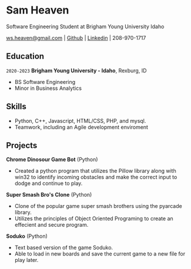# Sam Heaven
Software Engineering Student at Brigham Young University Idaho

<div id="webaddress">
<a href="ws.heaven@gmail.com">ws.heaven@gmail.com</a>
| <a href="https://github.com/wsheaven">Github</a> |
<a href="https://www.linkedin.com/in/sam-heaven-8135701b8/">Linkedin</a>
| 208-970-1717
</div>


## Education

`2020-2023`
__Brigham Young University - Idaho__, Rexburg, ID

- BS Software Engineering 
- Minor in Business Analytics

## Skills 
- Python, C++, Javascript, HTML/CSS, PHP, and mysql. 
- Teamwork, including an Agile development enviroment


## Projects 

__Chrome Dinosour Game Bot__ (Python) 
- Created a python program that utilizes the Pillow library along with win32 to identify incoming obstacles and make the correct input to dodge and continue to play. 

__Super Smash Bro's Clone__ (Python)
- Clone of the popular game super smash brothers using the pyarcade library. 
- Utilizes the principles of Object Oriented Programing to create an effecient and secure program. 

__Soduko__ (Python)
- Text based version of the game Soduko. 
- Able to load in new boards and save the current game to a new file for play later. 





